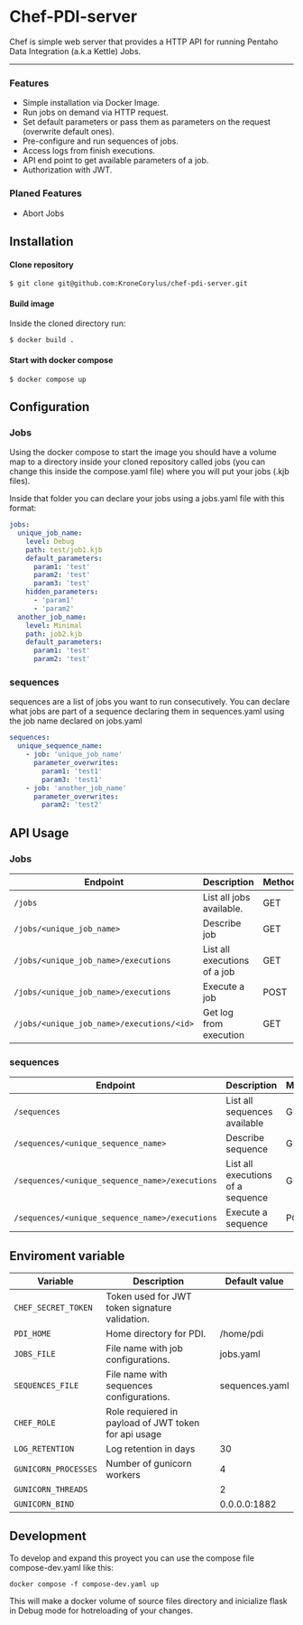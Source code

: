 
<h1>Chef-PDI-server</h1> 

Chef is simple web server that provides a HTTP API for running Pentaho Data Integration (a.k.a Kettle) Jobs.

------------

<h3>Features</h3> 

- Simple installation via Docker Image.
- Run jobs on demand via HTTP request.
- Set default parameters or pass them as parameters on the request (overwrite default ones).
- Pre-configure and run sequences of jobs.
- Access logs from finish executions.
- API end point to get available parameters of a job.
- Authorization with JWT.

<h3>Planed Features</h3>

- Abort Jobs

<h2>Installation</h2>
<h4>Clone repository</h4>

```shell
$ git clone git@github.com:KroneCorylus/chef-pdi-server.git
```

<h4>Build image</h4>

Inside the cloned directory run:

```shell
$ docker build .
```

<h4>Start with docker compose</h4>

```shell
$ docker compose up
```

<h2>Configuration</h2>

<h3>Jobs</h3>
Using the docker compose to start the image you should have a volume map to a directory inside your cloned repository called jobs (you can change this inside the compose.yaml file) where you will put your jobs (.kjb files).

Inside that folder you can declare your jobs using a jobs.yaml file with this format:
```yaml
jobs:
  unique_job_name:
    level: Debug 
    path: test/job1.kjb
    default_parameters:
      param1: 'test'
      param2: 'test'
      param3: 'test'
    hidden_parameters:
      - 'param1'
      - 'param2'
  another_job_name:
    level: Minimal 
    path: job2.kjb
    default_parameters:
      param1: 'test'
      param2: 'test'
```
<h3>sequences</h3>
sequences are a list of jobs you want to run consecutively. You can declare what jobs are part of a sequence declaring them in sequences.yaml using the job name declared on jobs.yaml

```yaml
sequences:
  unique_sequence_name:
    - job: 'unique_job_name'
      parameter_overwrites:
        param1: 'test1'
        param3: 'test1'
    - job: 'another_job_name'
      parameter_overwrites:
        param2: 'test2'
```


<h2>API Usage</h2>

<h3>Jobs</h3>

| Endpoint | Description | Method                    |
| ------------- | ----------------------------------------------- | ----- |
| `/jobs`      | List all jobs available.       | GET |
| `/jobs/<unique_job_name>`   | Describe job     | GET |
| `/jobs/<unique_job_name>/executions`   | List all executions of a job     | GET |
| `/jobs/<unique_job_name>/executions`   | Execute a job     | POST |
| `/jobs/<unique_job_name>/executions/<id>`   | Get log from execution     | GET |

<h3>sequences</h3>

| Endpoint | Description | Method                    |
| ------------- | ----------------------------------------------- | ----- |
| `/sequences`   | List all sequences available     | GET |
| `/sequences/<unique_sequence_name>`   | Describe sequence     | GET |
| `/sequences/<unique_sequence_name>/executions`   | List all executions of a sequence     | GET |
| `/sequences/<unique_sequence_name>/executions`   | Execute a sequence     | POST |


<h2>Enviroment variable</h2>

| Variable | Description | Default value                     |
| ------------- | ----------------------------------------------- | ----- |
| `CHEF_SECRET_TOKEN`   | Token used for JWT token signature validation. |  |
| `PDI_HOME`   | Home directory for PDI. | /home/pdi |
| `JOBS_FILE`   | File name with job configurations. | jobs.yaml |
| `SEQUENCES_FILE`   | File name with sequences configurations. | sequences.yaml |
| `CHEF_ROLE`   | Role requiered in payload of JWT token for api usage |  |
| `LOG_RETENTION`   | Log retention in days | 30 |
| `GUNICORN_PROCESSES`   | Number of gunicorn workers | 4 |
| `GUNICORN_THREADS`   | | 2 |
| `GUNICORN_BIND`   |  | 0.0.0.0:1882 |


<h2>Development</h2>

To develop and expand this proyect you can use the compose file compose-dev.yaml like this:
```
docker compose -f compose-dev.yaml up
```
This will make a docker volume of source files directory and inicialize flask in Debug mode for hotreloading of your changes. 


